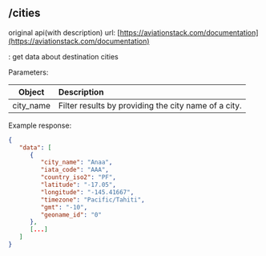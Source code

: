 ## /cities
original api(with description) url: [https://aviationstack.com/documentation](https://aviationstack.com/documentation)

: get data about destination cities

Parameters:

| Object        |  Description          |
| ------------- |:-------------|
|  city_name  | Filter results by providing the city name of a city. |

Example response:
```json 
{    
   "data": [
      {
         "city_name": "Anaa",
         "iata_code": "AAA",
         "country_iso2": "PF",
         "latitude": "-17.05",
         "longitude": "-145.41667",
         "timezone": "Pacific/Tahiti",
         "gmt": "-10",
         "geoname_id": "0"
      },
      [...]
   ]
}
```
